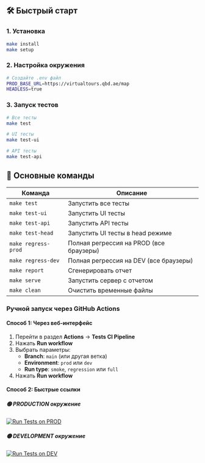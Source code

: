 ## 🛠️ Быстрый старт

### 1. Установка
```bash
make install
make setup
```

### 2. Настройка окружения
```bash
# Создайте .env файл
PROD_BASE_URL=https://virtualtours.qbd.ae/map
HEADLESS=true
```

### 3. Запуск тестов
```bash
# Все тесты
make test

# UI тесты
make test-ui

# API тесты
make test-api
```

## 🔧 Основные команды

| Команда | Описание |
|---------|----------|
| `make test` | Запустить все тесты |
| `make test-ui` | Запустить UI тесты |
| `make test-api` | Запустить API тесты |
| `make test-head` | Запустить UI тесты в head режиме |
| `make regress-prod` | Полная регрессия на PROD (все браузеры) |
| `make regress-dev` | Полная регрессия на DEV (все браузеры) |
| `make report` | Сгенерировать отчет |
| `make serve` | Запустить сервер с отчетом |
| `make clean` | Очистить временные файлы |

### Ручной запуск через GitHub Actions

#### Способ 1: Через веб-интерфейс
1. Перейти в раздел **Actions** → **Tests CI Pipeline**
2. Нажать **Run workflow**
3. Выбрать параметры:
   - **Branch**: `main` (или другая ветка)
   - **Environment**: `prod` или `dev`
   - **Run type**: `smoke`, `regression` или `full`
4. Нажать **Run workflow**

#### Способ 2: Быстрые ссылки

##### 🟢 PRODUCTION окружение
[![Run Tests on PROD](https://img.shields.io/badge/Run_Tests_on_PROD-00ff00?style=for-the-badge&logo=github)](https://github.com/username/repo/actions/workflows/cicd.yml?query=event%3Aworkflow_dispatch)

##### 🟡 DEVELOPMENT окружение
[![Run Tests on DEV](https://img.shields.io/badge/Run_Tests_on_DEV-ffff00?style=for-the-badge&logo=github)](https://github.com/username/repo/actions/workflows/cicd.yml?query=event%3Aworkflow_dispatch)

